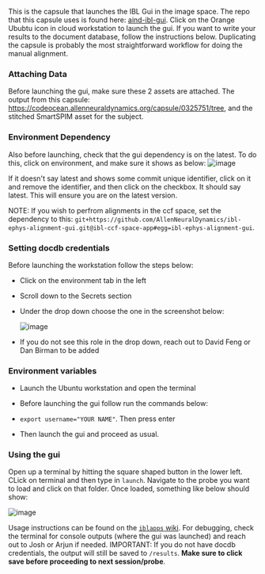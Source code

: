 This is the capsule that launches the IBL Gui in the image space. The repo that this capsule uses is found here: [aind-ibl-gui](https://github.com/AllenNeuralDynamics/ibl-ephys-alignment-gui). Click on the Orange Ububtu icon in cloud workstation to launch the gui. If you want to write your results to the document database, follow the instructions below. Duplicating the capsule is probably the most straightforward workflow for doing the manual alignment. 

### Attaching Data
Before launching the gui, make sure these 2 assets are attached. The output from this capsule: https://codeocean.allenneuraldynamics.org/capsule/0325751/tree, and the stitched SmartSPIM asset for the subject.

### Environment Dependency
Also before launching, check that the gui dependency is on the latest. To do this, click on environment, and make sure it shows as below:
![image](https://github.com/user-attachments/assets/9994e025-c9f4-4a37-86ff-e678b5248ef0)

If it doesn't say latest and shows some commit unique identifier, click on it and remove the identifier, and then click on the checkbox. It should say latest. This will ensure you are on the latest version.

NOTE: If you wish to perfrom alignments in the ccf space, set the dependency to this: `git+https://github.com/AllenNeuralDynamics/ibl-ephys-alignment-gui.git@ibl-ccf-space-app#egg=ibl-ephys-alignment-gui`. 

### Setting docdb credentials
Before launching the workstation follow the steps below:
* Click on the environment tab in the left
* Scroll down to the Secrets section
* Under the drop down choose the one in the screenshot below:
  
  ![image](https://github.com/user-attachments/assets/12222621-ea42-425c-8497-903d8b652f72)

* If you do not see this role in the drop down, reach out to David Feng or Dan Birman to be added

### Environment variables
* Launch the Ubuntu workstation and open the terminal
* Before launching the gui follow run the commands below:
* 
  `export username="YOUR NAME"`. Then press enter<br>

* Then launch the gui and proceed as usual.

### Using the gui
Open up a terminal by hitting the square shaped button in the lower left. CLick on terminal and then type in `launch`. Navigate to the probe you want to load and click on that folder. Once loaded, something like below should show:

![image](https://github.com/user-attachments/assets/fa014933-94fd-4bdf-874f-590a0db362ea)

Usage instructions can be found on the [`iblapps` wiki](https://github.com/int-brain-lab/iblapps/wiki). For debugging, check the terminal for console outputs (where the gui was launched) and reach out to Josh or Arjun if needed. IMPORTANT: If you do not have docdb credentials, the output will still be saved to `/results`. **Make sure to click save before proceeding to next session/probe**.

  
